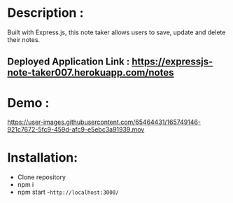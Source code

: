 # Description :
Built with Express.js, this note taker allows users to save, update and delete their notes.

## Deployed Application Link :  https://expressjs-note-taker007.herokuapp.com/notes


# Demo :




https://user-images.githubusercontent.com/65464431/165749146-921c7672-5fc9-459d-afc9-e5ebc3a91939.mov



# Installation:
- Clone repository
- npm i
- npm start
-`http://localhost:3000/`
